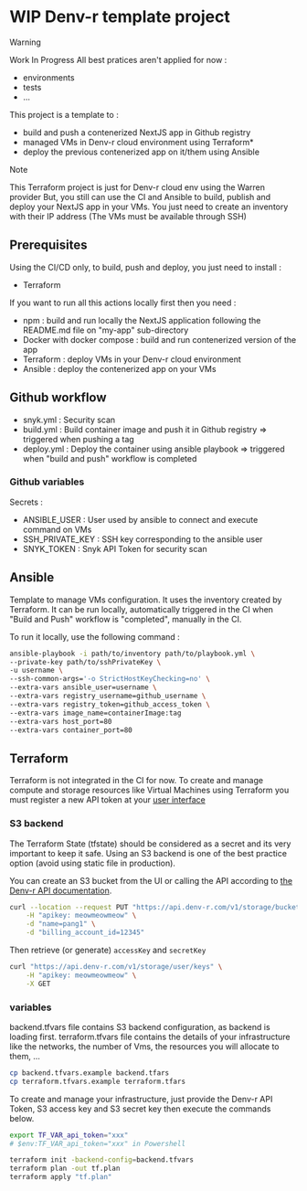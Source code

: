 # WIP Denv-r template project

> [!WARNING]
> Work In Progress
> All best pratices aren't applied for now :
> - environments
> - tests
> - ...

This project is a template to :

- build and push a contenerized NextJS app in Github registry
- managed VMs in Denv-r cloud environment using Terraform*
- deploy the previous contenerized app on it/them using Ansible

> [!NOTE]
> This Terraform project is just for Denv-r cloud env using the Warren provider
> But, you still can use the CI and Ansible to build, publish and deploy your NextJS app in your VMs. You just need to create an inventory with their IP address (The VMs must be available through SSH)

## Prerequisites

Using the CI/CD only, to build, push and deploy, you just need to install :
- Terraform

If you want to run all this actions locally first then you need :
- npm : build and run locally the NextJS application following the README.md file on "my-app" sub-directory
- Docker with docker compose : build and run contenerized version of the app
- Terraform : deploy VMs in your Denv-r cloud environment
- Ansible : deploy the contenerized app on your VMs

## Github workflow

- snyk.yml : Security scan
- build.yml : Build container image and push it in Github registry => triggered when pushing a tag
- deploy.yml : Deploy the container using ansible playbook => triggered when "build and push" workflow is completed

### Github variables
Secrets :
- ANSIBLE_USER : User used by ansible to connect and execute command on VMs
- SSH_PRIVATE_KEY : SSH key corresponding to the ansible user
- SNYK_TOKEN : Snyk API Token for security scan

## Ansible

Template to manage VMs configuration. It uses the inventory created by Terraform.
It can be run locally, automatically triggered in the CI when "Build and Push" workflow is "completed", manually in the CI.

To run it locally, use the following command :
```bash
ansible-playbook -i path/to/inventory path/to/playbook.yml \
--private-key path/to/sshPrivateKey \
-u username \
--ssh-common-args='-o StrictHostKeyChecking=no' \
--extra-vars ansible_user=username \
--extra-vars registry_username=github_username \
--extra-vars registry_token=github_access_token \
--extra-vars image_name=containerImage:tag
--extra-vars host_port=80
--extra-vars container_port=80
```

## Terraform

Terraform is not integrated in the CI for now.
To create and manage compute and storage resources like Virtual Machines using Terraform you must register a new API token at your [user interface](https://app.denv-r.com/)

### S3 backend

The Terraform State (tfstate) should be considered as a secret and its very important to keep it safe.
Using an S3 backend is one of the best practice option (avoid using static file in production).

You can create an S3 bucket from the UI or calling the API according to [the Denv-r API documentation](https://api.denv-r.com/#create-bucket).

```bash
curl --location --request PUT "https://api.denv-r.com/v1/storage/bucket" \
    -H "apikey: meowmeowmeow" \
    -d "name=pang1" \
    -d "billing_account_id=12345"
```

Then retrieve (or generate) `accessKey` and `secretKey`

```bash
curl "https://api.denv-r.com/v1/storage/user/keys" \
    -H "apikey: meowmeowmeow" \
    -X GET
```

### variables

backend.tfvars file contains S3 backend configuration, as backend is loading first.
terraform.tfvars file contains the details of your infrastructure like the networks, the number of Vms, the resources you will allocate to them, ...

```bash
cp backend.tfvars.example backend.tfars
cp terraform.tfvars.example terraform.tfars
```

To create and manage your infrastructure, just provide the Denv-r API Token, S3 access key and S3 secret key then execute the commands below.

```bash
export TF_VAR_api_token="xxx"
# $env:TF_VAR_api_token="xxx" in Powershell

terraform init -backend-config=backend.tfvars
terraform plan -out tf.plan
terraform apply "tf.plan"
```
